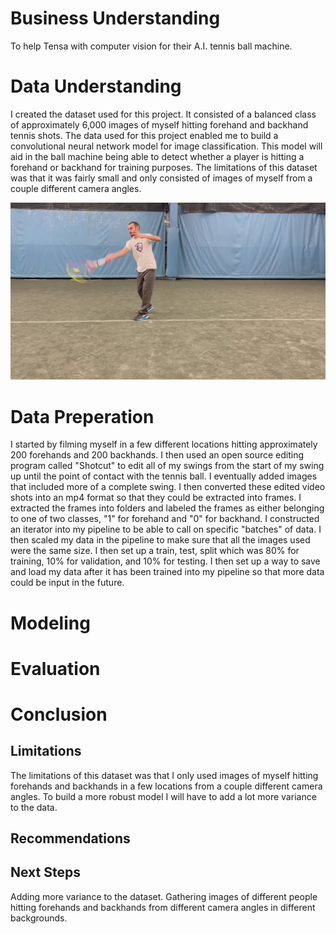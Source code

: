 # Business Understanding

To help Tensa with computer vision for their A.I. tennis ball machine.

# Data Understanding

I created the dataset used for this project. It consisted of a balanced class of approximately 6,000 images of myself hitting forehand and backhand tennis shots. The data used for this project enabled me to build a convolutional neural network model for image classification. This model will aid in the ball machine being able to detect whether a player is hitting a forehand or backhand for training purposes. The limitations of this dataset was that it was fairly small and only consisted of images of myself from a couple different camera angles.

![forehandshot](images/forehandvids_493.jpg)

# Data Preperation

   I started by filming myself in a few different locations hitting approximately 200 forehands and 200 backhands. I then used an open source editing program called "Shotcut" to edit all of my swings from the start of my swing up until the point of contact with the tennis ball. I eventually added images that included more of a complete swing. I then converted these edited video shots into an mp4 format so that they could be extracted into frames.
    I extracted the frames into folders and labeled the frames as either belonging to one of two classes, "1" for forehand and "0" for backhand. I constructed an iterator into my pipeline to be able to call on specific "batches" of data. I then scaled my data in the pipeline to make sure that all the images used were the same size.
    I then set up a train, test, split which was 80% for training, 10% for validation, and 10% for testing. I then set up a way to save and load my data after it has been trained into my pipeline so that more data could be input in the future.

# Modeling

# Evaluation

# Conclusion

## Limitations

The limitations of this dataset was that I only used images of myself hitting forehands and backhands in a few locations from a couple different camera angles. To build a more robust model I will have to add a lot more variance to the data.

## Recommendations

## Next Steps

Adding more variance to the dataset. 
Gathering images of different people hitting forehands and backhands from different camera angles in different backgrounds.


